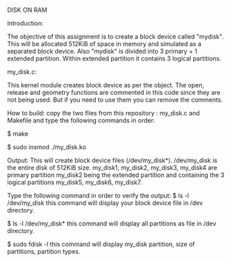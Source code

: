 DISK ON RAM

Introduction:

The objective of this assignment is to create a block device called "mydisk". This will be allocated 512KiB of space in memory and simulated as a separated block device. Also "mydisk" is divided into 3 primary + 1 extended partition. Within extended partition it contains 3 logical partitions.

my_disk.c:

This kernel module creates block device as per the object. The open, release and geometry functions are commented in this code since they are not being used. But if you need to use them you can remove the comments.

How to build:
copy the two files from this repository : my_disk.c and Makefile and type the following commands in order: 

$ make 

$ sudo insmod ./my_disk.ko

Output:
This will create block device files (/dev/my_disk*). /dev/my_disk is the entire disk of 512KiB size. my_disk1, my_disk2, my_disk3, my_disk4 are primary partition my_disk2 being the extended partition and containing the 3 logical partitions my_disk5, my_disk6, my_disk7.

Type the following command in order to verify the output:
$ ls -l /dev/my_disk
this command will display your block device file in /dev directory.

$ ls -l /dev/my_disk*
this command will display all partitions as file in /dev directory.

$ sudo fdisk -l
this command will display my_disk partition, size of partitions, partition types.


